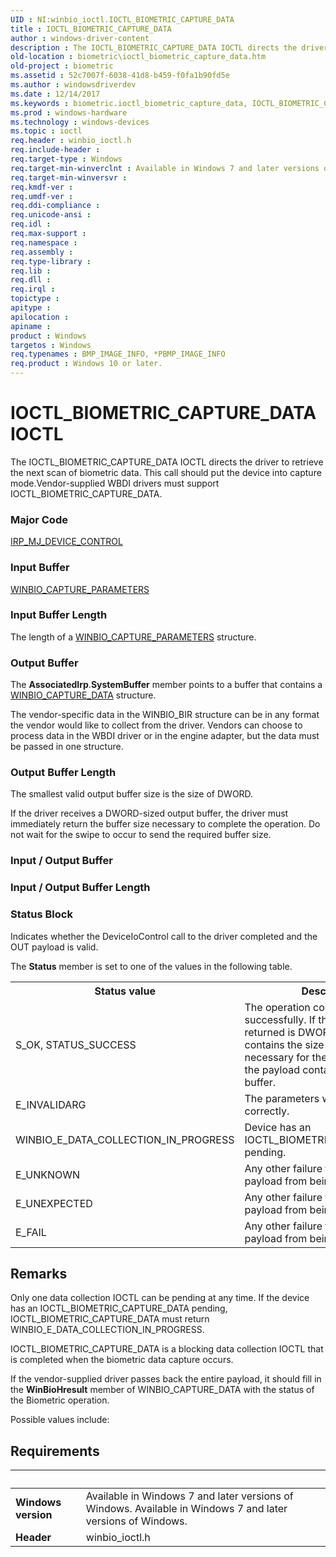 ```yaml
---
UID : NI:winbio_ioctl.IOCTL_BIOMETRIC_CAPTURE_DATA
title : IOCTL_BIOMETRIC_CAPTURE_DATA
author : windows-driver-content
description : The IOCTL_BIOMETRIC_CAPTURE_DATA IOCTL directs the driver to retrieve the next scan of biometric data. This call should put the device into capture mode.Vendor-supplied WBDI drivers must support IOCTL_BIOMETRIC_CAPTURE_DATA.
old-location : biometric\ioctl_biometric_capture_data.htm
old-project : biometric
ms.assetid : 52c7007f-6038-41d8-b459-f0fa1b90fd5e
ms.author : windowsdriverdev
ms.date : 12/14/2017
ms.keywords : biometric.ioctl_biometric_capture_data, IOCTL_BIOMETRIC_CAPTURE_DATA control code [Biometric Devices], IOCTL_BIOMETRIC_CAPTURE_DATA, winbio_ioctl/IOCTL_BIOMETRIC_CAPTURE_DATA, biometric_ref_8337ca76-e92a-4efe-a73f-3f23c01f35c2.xml
ms.prod : windows-hardware
ms.technology : windows-devices
ms.topic : ioctl
req.header : winbio_ioctl.h
req.include-header : 
req.target-type : Windows
req.target-min-winverclnt : Available in Windows 7 and later versions of Windows.
req.target-min-winversvr : 
req.kmdf-ver : 
req.umdf-ver : 
req.ddi-compliance : 
req.unicode-ansi : 
req.idl : 
req.max-support : 
req.namespace : 
req.assembly : 
req.type-library : 
req.lib : 
req.dll : 
req.irql : 
topictype : 
apitype : 
apilocation : 
apiname : 
product : Windows
targetos : Windows
req.typenames : BMP_IMAGE_INFO, *PBMP_IMAGE_INFO
req.product : Windows 10 or later.
---
```


# IOCTL_BIOMETRIC_CAPTURE_DATA IOCTL
The IOCTL_BIOMETRIC_CAPTURE_DATA IOCTL directs the driver to retrieve the next scan of biometric data.   This call should put the device into capture mode.Vendor-supplied WBDI drivers must support IOCTL_BIOMETRIC_CAPTURE_DATA.

### Major Code
[IRP_MJ_DEVICE_CONTROL](xref:"https://docs.microsoft.com/en-us/windows-hardware/drivers/kernel/irp-mj-device-control")

### Input Buffer
<a href="..\winbio_ioctl\ns-winbio_ioctl-_winbio_capture_parameters.md">WINBIO_CAPTURE_PARAMETERS</a>

### Input Buffer Length
The length of a <a href="..\winbio_ioctl\ns-winbio_ioctl-_winbio_capture_parameters.md">WINBIO_CAPTURE_PARAMETERS</a>
       structure.

### Output Buffer
The <b>AssociatedIrp</b>.<b>SystemBuffer</b> member points to a buffer that contains a <a href="..\winbio_ioctl\ns-winbio_ioctl-_winbio_capture_data.md">WINBIO_CAPTURE_DATA</a> structure.

The vendor-specific data in the WINBIO_BIR structure can be in any format the vendor would like to collect from the driver.  Vendors can choose to process data in the WBDI driver or in the engine adapter, but the data must be passed in one structure.

### Output Buffer Length
The smallest valid output buffer size is the size of DWORD.

If the driver receives a DWORD-sized output buffer, the driver must immediately return the buffer size necessary to complete the operation.  Do not wait for the swipe to occur to send the required buffer size.

### Input / Output Buffer
<text></text>

### Input / Output Buffer Length
<text></text>

### Status Block
Indicates whether the DeviceIoControl call to the driver completed and the OUT payload is valid.

The <b>Status</b> member is set to one of the values in the following table.
<table>
<tr>
<th>Status value</th>
<th>Description</th>
</tr>
<tr>
<td>
S_OK, STATUS_SUCCESS

</td>
<td>
The operation completed successfully.  If the size of data returned is DWORD, the payload contains the size of the buffer necessary for the call.  Otherwise, the payload contains the full output buffer.

</td>
</tr>
<tr>
<td>
E_INVALIDARG

</td>
<td>
The parameters were not specified correctly.

</td>
</tr>
<tr>
<td>
WINBIO_E_DATA_COLLECTION_IN_PROGRESS

</td>
<td>
Device has an IOCTL_BIOMETRIC_CAPTURE_DATA pending.

</td>
</tr>
<tr>
<td>
E_UNKNOWN

</td>
<td>
Any other failure that prevents the payload from being filled in.

</td>
</tr>
<tr>
<td>
E_UNEXPECTED

</td>
<td>
Any other failure that prevents the payload from being filled in.

</td>
</tr>
<tr>
<td>
E_FAIL

</td>
<td>
Any other failure that prevents the payload from being filled in.

</td>
</tr>
</table>

## Remarks
Only one data collection IOCTL can be pending at any time.  If the device has an IOCTL_BIOMETRIC_CAPTURE_DATA pending, IOCTL_BIOMETRIC_CAPTURE_DATA must return WINBIO_E_DATA_COLLECTION_IN_PROGRESS.

IOCTL_BIOMETRIC_CAPTURE_DATA is a blocking data collection IOCTL that is completed when the biometric data capture occurs. 

If the vendor-supplied driver passes back the entire payload, it should fill in the <b>WinBioHresult</b> member of WINBIO_CAPTURE_DATA with the status of the Biometric operation.

Possible values include:

## Requirements
| &nbsp; | &nbsp; |
| ---- |:---- |
| **Windows version** | Available in Windows 7 and later versions of Windows. Available in Windows 7 and later versions of Windows. |
| **Header** | winbio_ioctl.h |